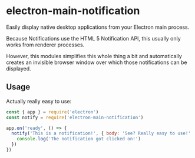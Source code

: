# electron-main-notification

Easily display native desktop applications from your Electron main process.

Because Notifications use the HTML 5 Notification API, this usually only works
from renderer processes.

However, this modules simplifies this whole thing a bit and automatically
creates an invisible browser window over which those notifications can be
displayed.

## Usage

Actually really easy to use:

```javascript
const { app } = require('electron')
const notify = require('electron-main-notification')

app.on('ready', () => {
  notify('This is a notification!', { body: 'See? Really easy to use!' }, () => {
    console.log('The notification got clicked on!')
  })
})
```
